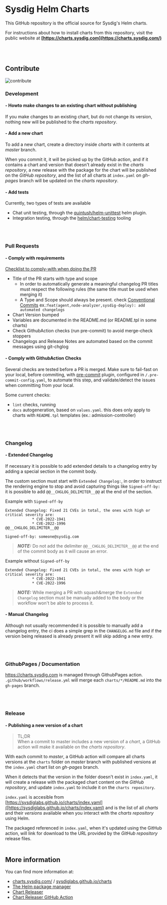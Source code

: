 # Sysdig Helm Charts

This GitHub repository is the official source for Sysdig's Helm charts.

 For instructions about how to install charts from this repository, visit the public website at
**[https://charts.sysdig.com](https://charts.sysdig.com/)**

<br/><br/>

## Contribute

![contribute](https://user-images.githubusercontent.com/1073243/180266068-2695317f-5b05-4075-b432-6861330a5ef3.gif)

### Development

#### - Howto make changes to an existing chart without publishing

If you make changes to an existing chart, but do not change its version, nothing new will be published to the _charts repository_.

#### - Add a new chart

To add a new chart, create a directory inside _charts_ with it contents at _master_ branch.

When you commit it, it will be picked up by the GitHub action, and if it contains a chart and version that doesn't already exist in the _charts repository_, a new release with the package for the chart will be published on the _GitHub repository_,
and the list of all charts at `index.yaml` on _gh-pages_ branch will be updated on the _charts repository_.

#### - Add tests

Currently, two types of tests are available
- Chat unit testing, through the [quintush/helm-unittest](https://github.com/quintush/helm-unittest) helm plugin.
- Integration testing, through the [helm/chart-testing](https://github.com/helm/chart-testing/) tooling

<br/><br/>

### Pull Requests

#### - Comply with requirements

[Checklist to comply-with when doing the PR](./.github/PULL_REQUEST_TEMPLATE.md)

  - Title of the PR starts with type and scope
    - In order to automatically generate a meaningful changelog PR titles must respect the following rules (the same title must be used when merging it)
    - A Type and Scope should always be present. check [Conventional Commits](https://www.conventionalcommits.org/en/v1.0.0/)
      ex.:`feat(agent,node-analyzer,sysdig-deploy): add automated changelogs`
  - Chart Version bumped
  - Variables are documented in the README.md (or README.tpl in some charts)
  - Check GithubAction checks (run pre-commit) to avoid merge-check stoppers
  - Changelogs and Release Notes are automated based on the commit messages using git-chglog

#### - Comply with GithubAction Checks

Several checks are tested before a PR is merged.
Make sure to fail-fast on your local, before commiting, with [pre-commit](https://pre-commit.com/) plugin, configured in `/.pre-commit-config.yaml`, to automate this step, and validate/detect the issues when committing from your local.

Some current checks:
- `lint` checks, running
- `docs` autogeneration, based on `values.yaml`. this does only apply to charts with `README.tpl` templates (ex.: admission-controller)

<br/><br/>

### Changelog

#### - Extended Changelog

If necessary it is possible to add extended details to a changelog entry by adding a special section in the commit body.

The custom section must start with `Extended Changelog:`, in order to instruct the rendering engine to stop and avoid capturing things like `Signed-off-by:` it is possible to add `@@__CHGLOG_DELIMITER__@@` at the end of the section.

Example with `Signed-off-by`
```
Extended Changelog: Fixed 21 CVEs in total, the ones with high or critical severity are:
            * CVE-2022-1941
            * CVE-2022-1996
@@__CHGLOG_DELIMITER__@@

Signed-off-by: someone@sysdig.com
```

> **_NOTE:_**  Do not add the delimiter `@@__CHGLOG_DELIMITER__@@` at the end of the commit body as it will cause an error.

Example without `Signed-off-by`
```
Extended Changelog: Fixed 21 CVEs in total, the ones with high or critical severity are:
            * CVE-2022-1941
            * CVE-2022-1996
```

> **_NOTE:_**  While merging a PR with squash&merge the `Extended Changelog` section must be manually added to the body or the workflow won't be able to process it.

#### - Manual Changelog

Although not usually recommended it is possible to manually add a changelog entry, the ci does a simple grep in the `CHANGELOG.md` file and if the version being released is already present it will skip adding a new entry.

<br/><br/>

### GithubPages / Documentation

https://charts.sysdig.com is managed through GithubPages action.
`.github/workflows/release.yml` will merge each `charts/*/README.md` into the `gh-pages` branch.

<br/><br/>

### Release

#### - Publishing a new version of a chart

> TL;DR
> <br/>When a commit to master includes a new version of a _chart_, a GitHub action will make it available on the _charts repository_.

With each commit to _master_, a GitHub action will compare all charts versions at the `charts` folder on _master_ branch with published versions at the `index.yaml` chart list on _gh-pages_ branch.

When it detects that the version in the folder doesn't exist in  `index.yaml`, it will create a release with the packaged chart content on the _GitHub repository_, and update `index.yaml` to include it on the `charts repository`.

`index.yaml` is accesible from [https://sysdiglabs.github.io/charts/index.yaml]([https://sysdiglabs.github.io/charts/index.yaml) and is the list of all _charts_ and their _versions_ available when you interact with the _charts repository_ using Helm.

The packaged referenced in `index.yaml`, when it's updated using the GitHub action, will link for download to the URL provided by the _GitHub repository_ release files.
<br/><br/>

## More information

You can find more information at:
* [charts.sysdig.com/](https://charts.sysdig.com/) / [sysdiglabs.github.io/charts](https://sysdiglabs.github.io/charts)
* [The Helm package manager](https://helm.sh/)
* [Chart Releaser](https://github.com/helm/chart-releaser)
* [Chart Releaser GitHub Action](https://github.com/helm/chart-releaser-action)
